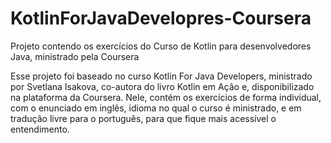 # KotlinForJavaDevelopres-Coursera
Projeto contendo os exercícios do Curso de Kotlin para desenvolvedores Java, ministrado pela Coursera

Esse projeto foi baseado no curso Kotlin For Java Developers, ministrado por Svetlana Isakova, co-autora do livro Kotlin em Ação e, disponibilizado na plataforma da Coursera. Nele, contém os exercícios de forma individual, com o enunciado em inglês, idioma no qual o curso é ministrado, e em tradução livre para o português, para que fique mais acessível o entendimento. 
